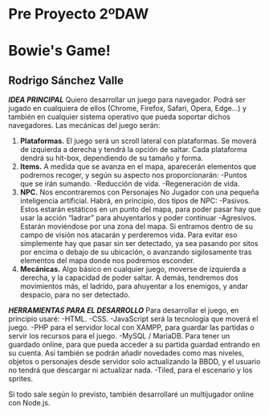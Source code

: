 # Pre Proyecto 2ºDAW
# Bowie's Game!
## Rodrigo Sánchez Valle

***IDEA PRINCIPAL***
Quiero desarrollar un juego para navegador. Podrá ser jugado en cualquiera 
de ellos (Chrome, Firefox, Safari, Opera, Edge…) y también en cualquier sistema 
operativo que pueda soportar dichos navegadores. Las mecánicas del juego serán:
1. **Plataformas.** El juego será un scroll lateral con plataformas. Se moverá de izquierda a derecha 
y tendrá la opción de saltar. Cada plataforma dendrá su hit-box, dependiendo de su tamaño y forma.
2. **Items.** A medida que se avanza en el mapa, aparecerán elementos que podremos recoger, y según 
su aspecto nos proporcionarán:
	-Puntos que se irán sumando.
	-Reducción de vida.
	-Regeneración de vida.
3. **NPC.** Nos encontraremos con Personajes No Jugador con una pequeña inteligencia artificial. Habrá, 
en principio, dos tipos de NPC:
	-Pasivos. Estos estarán estáticos en un punto del mapa, para poder pasar hay que usar la acción 
	“ladrar” para ahuyentarlos y poder continuar
	-Agresivos. Estarán moviéndose por una zona del mapa. Si entramos dentro de su campo de visión nos 
	atacarán y perderemos vida. Para evitar eso simplemente hay que pasar sin ser detectado, ya sea pasando 
	por sitos por encima o debajo de su ubicación, o avanzando sigilosamente tras elementos del mapa donde 
	nos podremos esconder.
4. **Mecánicas.** Algo básico en cualquier juego, moverse de izquierda a derecha, y la capacidad de poder saltar. 
A demás, tendremos dos movimientos más, el ladrido, para ahuyentar a los enemigos, y andar despacio, para no ser detectado.

***HERRAMIENTAS PARA EL DESARROLLO***
Para desarrollar el juego, en principio usaré:
	-HTML.
	-CSS.
	-JavaScript será la tecnología que moverá el juego.
	-PHP para el servidor local con XAMPP, para guardar las partidas o servir los recursos para el juego.
	-MySQL / MariaDB. Para tener un guardado online, para que pueda acceder a su partida guardad entrando en su cuenta. Así 
	también se podrán añadir novedades como mas niveles, objetos o personajes desde servidor solo actualizando la BBDD, y el 
	usuario no tendrá que descargar ni actualizar nada.
	-Tiled, para el escenario y los sprites.
	
Si todo sale según lo previsto, también desarrollaré un multijugador online con Node.js.
